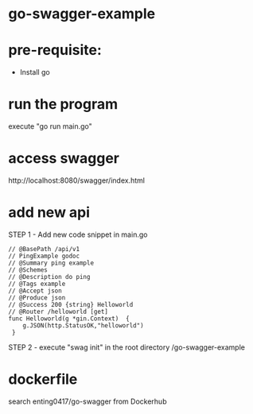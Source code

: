 # go-swagger-example

# pre-requisite:
- Install go

# run the program
execute "go run main.go"

# access swagger
http://localhost:8080/swagger/index.html


# add new api

STEP 1 - Add new code snippet in main.go

```
// @BasePath /api/v1
// PingExample godoc
// @Summary ping example
// @Schemes
// @Description do ping
// @Tags example
// @Accept json
// @Produce json
// @Success 200 {string} Helloworld
// @Router /helloworld [get]
func Helloworld(g *gin.Context)  {
	g.JSON(http.StatusOK,"helloworld")
 }
 ```

STEP 2 - execute "swag init" in the root directory /go-swagger-example

# dockerfile
search enting0417/go-swagger from Dockerhub